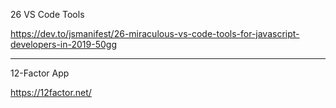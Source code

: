 26 VS Code Tools

https://dev.to/jsmanifest/26-miraculous-vs-code-tools-for-javascript-developers-in-2019-50gg

---

12-Factor App

https://12factor.net/
